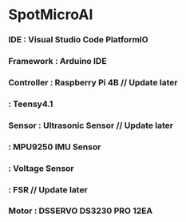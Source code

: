 # SpotMicroAI

### IDE         : Visual Studio Code PlatformIO
### Framework   : Arduino IDE
### Controller  : Raspberry Pi 4B // Update later
###             : Teensy4.1
### Sensor      : Ultrasonic Sensor // Update later
###             : MPU9250 IMU Sensor
###             : Voltage Sensor
###             : FSR // Update later
### Motor       : DSSERVO DS3230 PRO 12EA
